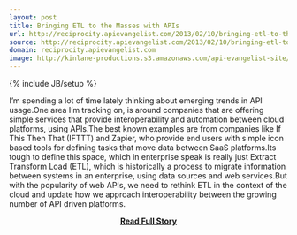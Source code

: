 ```yaml
---
layout: post
title: Bringing ETL to the Masses with APIs
url: http://reciprocity.apievangelist.com/2013/02/10/bringing-etl-to-the-masses-with-apis/
source: http://reciprocity.apievangelist.com/2013/02/10/bringing-etl-to-the-masses-with-apis/
domain: reciprocity.apievangelist.com
image: http://kinlane-productions.s3.amazonaws.com/api-evangelist-site/blog/Tag-Cloud-API-Automation.png
---
```

{% include JB/setup %}<p>I’m spending a lot of time lately thinking about emerging trends in API usage.One area I’m tracking on, is around companies that are offering simple services that provide interoperability and automation between cloud platforms, using APIs.The best known examples are from companies like If This Then That (IFTTT) and Zapier, who provide end users with simple icon based tools for defining tasks that move data between SaaS platforms.Its tough to define this space, which in enterprise speak is really just Extract Transform Load (ETL), which is historically a process to migrate information between systems in an enterprise, using data sources and web services.But with the popularity of web APIs, we need to rethink ETL in the context of the cloud and update how we approach interoperability between the growing number of API driven platforms.</p>
<center><p><a href="http://reciprocity.apievangelist.com/2013/02/10/bringing-etl-to-the-masses-with-apis/" style='padding:25px; font-sze:18px; font-weight: bold;'>Read Full Story</a></p></center>

